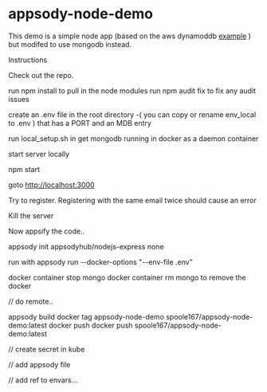 # appsody-node-demo
This demo is a simple node app (based on the aws dynamoddb [example]( https://docs.aws.amazon.com/elasticbeanstalk/latest/dg/nodejs-dynamodb-tutorial.html) )
but modifed to use mongodb instead.

Instructions

Check out the repo.

run npm install to pull in the node modules
run npm audit fix  to fix any audit issues

create an .env file in the root directory -( you can copy or rename env_local to .env ) that has a PORT and an MDB entry

run local_setup.sh in get mongodb running in docker as a daemon container

start server locally

npm start

goto [http://localhost:3000]()

Try to register.
Registering with the same email twice should cause an error

Kill the server

Now appsify the code..

appsody init appsodyhub/nodejs-express none

run with appsody run --docker-options "--env-file .env"

docker container stop mongo
docker container rm mongo to remove the docker

// do remote..

appsody build
docker tag appsody-node-demo  spoole167/appsody-node-demo:latest
docker push docker push spoole167/appsody-node-demo:latest

// create secret in kube

// add appsody file

// add ref to envars...
